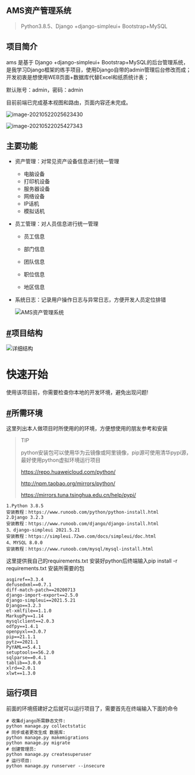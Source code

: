 ## AMS资产管理系统

> Python3.8.5、Django +django-simpleui+ Bootstrap+MySQL

## 项目简介

ams 是基于 Django +django-simpleui+ Bootstrap+MySQL的后台管理系统，
是我学习Django框架的练手项目，使用Django自带的admin管理后台修改而成；开发初衷是想使用WEB页面+数据库代替Excel和纸质统计表；

默认账号：admin，密码：admin

目前前端已完成基本视图和路由，页面内容还未完成。

![image-20210522025623430](https://image-zerlaer.oss-cn-chengdu.aliyuncs.com/image-20210522025623430.png)

![image-20210522025427343](https://image-zerlaer.oss-cn-chengdu.aliyuncs.com/image-20210522025427343.png)

## 主要功能

- 资产管理：对常见资产设备信息进行统一管理

    - 电脑设备
    - 打印机设备
    - 服务器设备
    - 网络设备
    - IP话机
    - 模拟话机

- 员工管理：对人员信息进行统一管理

    - 员工信息

    - 部门信息
    - 团队信息
    - 职位信息
    - 地区信息

- 系统日志：记录用户操作日志与异常日志，方便开发人员定位排错

  ![AMS资产管理系统](https://image-zerlaer.oss-cn-chengdu.aliyuncs.com/AMS%E8%B5%84%E4%BA%A7%E7%AE%A1%E7%90%86%E7%B3%BB%E7%BB%9F.png)

## [#](https://el-admin.vip/guide/kslj.html#项目结构)项目结构

![详细结构](https://image-zerlaer.oss-cn-chengdu.aliyuncs.com/%E8%AF%A6%E7%BB%86%E7%BB%93%E6%9E%84.png)

# 快速开始

使用该项目前，你需要检查你本地的开发环境，避免出现问题!

## [#](https://el-admin.vip/guide/ksks.html#所需环境)所需环境

这里列出本人做项目时所使用的的环境，方便想使用的朋友参考和安装

> TIP
>
> python安装包可以使用华为云镜像或阿里镜像，pip源可使用清华pypi源，最好使用python虚拟环境运行项目
>
> https://repo.huaweicloud.com/python/
>
> http://npm.taobao.org/mirrors/python/
>
> https://mirrors.tuna.tsinghua.edu.cn/help/pypi/

```text
1.Python 3.8.5
安装教程：https://www.runoob.com/python/python-install.html
2.Django 3.2.3
安装教程：https://www.runoob.com/django/django-install.html
3、django-simpleui 2021.5.21 
安装教程：https://simpleui.72wo.com/docs/simpleui/doc.html
4、MYSQL 8.0.0
安装教程：https://www.runoob.com/mysql/mysql-install.html

```

这里提供我自己的requirements.txt 安装好python后终端输入pip install -r requirements.txt 安装所需要的包

```text
asgiref==3.3.4
defusedxml==0.7.1
diff-match-patch==20200713
django-import-export==2.5.0
django-simpleui==2021.5.21
Django==3.2.3
et-xmlfile==1.1.0
MarkupPy==1.14
mysqlclient==2.0.3
odfpy==1.4.1
openpyxl==3.0.7
pip==21.1.1
pytz==2021.1
PyYAML==5.4.1
setuptools==56.2.0
sqlparse==0.4.1
tablib==3.0.0
xlrd==2.0.1
xlwt==1.3.0
```

## 运行项目

前面的环境搭建好之后就可以运行项目了，需要首先在终端输入下面的命令

```
# 收集django所需静态文件:
python manage.py collectstatic
# 同步或者更改生成 数据库:
python manage.py makemigrations
python manage.py migrate
# 创建管理员: 
python manage.py createsuperuser
# 运行项目:
python manage.py runserver --insecure
```